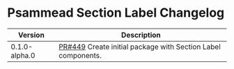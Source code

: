# Psammead Section Label Changelog

<!-- prettier-ignore -->
| Version | Description |
|---------|-------------|
| 0.1.0-alpha.0 | [PR#449](https://github.com/BBC/psammead/pull/449) Create initial package with Section Label components. |

